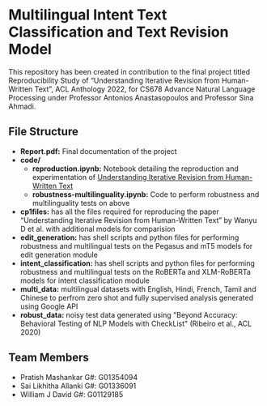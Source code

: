 # Multilingual Intent Text Classification and Text Revision Model

This repository has been created in contribution to the final project titled Reproducibility Study of “Understanding Iterative Revision from Human-Written Text”,  ACL Anthology  2022, for CS678 Advance Natural Language Processing under Professor Antonios Anastasopoulos and Professor Sina Ahmadi. 

## File Structure
- **Report.pdf:** Final documentation of the project
- **code/**
  - **reproduction.ipynb:** Notebook detailing the reproduction and experimentation of [Understanding Iterative Revision from Human-Written Text](https://aclanthology.org/2022.acl-long.250/)
  - **robustness-multilinguality.ipynb:** Code to perform robustness and multilinguality tests on above
- **cp1files:** has all the files required for reproducing the paper  “Understanding Iterative Revision from Human-Written Text” by Wanyu D et al. with additional models for comparision
- **edit_generation:** has shell scripts and python files for performing robustness and multilingual tests on the Pegasus and mT5 models for edit generation module
- **intent_classification:** has shell scripts and python files for performing robustness and multilingual tests on the RoBERTa and XLM-RoBERTa models for intent classification module
- **multi_data:** multilingual datasets with English, Hindi, French, Tamil and Chinese to perfrom zero shot and fully supervised analysis generated using Google API
- **robust_data:** noisy test data generated using "Beyond Accuracy: Behavioral Testing of NLP Models with CheckList" (Ribeiro et al., ACL 2020)

## Team Members

- Pratish Mashankar G#: G01354094
- Sai Likhitha Allanki G#: G01336091
- William J David G#: G01129185
